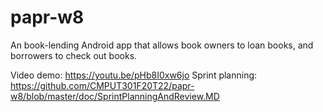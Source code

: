 # papr-w8

An book-lending Android app that allows book owners to loan books, and borrowers to check out books.

Video demo: https://youtu.be/pHb8I0xw6jo
Sprint planning: https://github.com/CMPUT301F20T22/papr-w8/blob/master/doc/SprintPlanningAndReview.MD
